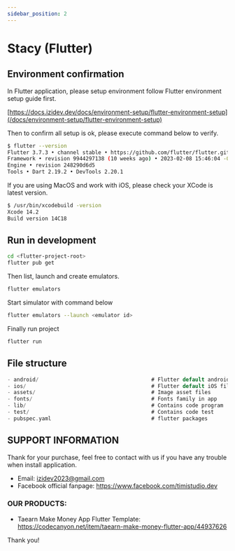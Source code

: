 ```yaml
---
sidebar_position: 2
---
```


# Stacy (Flutter)

## Environment confirmation

In Flutter application, please setup environment follow Flutter environment setup guide first.

[https://docs.izidev.dev/docs/environment-setup/flutter-environment-setup](/docs/environment-setup/flutter-environment-setup)

Then to confirm all setup is ok, please execute command below to verify.

```bash
$ flutter --version
Flutter 3.7.3 • channel stable • https://github.com/flutter/flutter.git
Framework • revision 9944297138 (10 weeks ago) • 2023-02-08 15:46:04 -0800
Engine • revision 248290d6d5
Tools • Dart 2.19.2 • DevTools 2.20.1
```

If you are using MacOS and work with iOS, please check your XCode is latest version.

```bash
$ /usr/bin/xcodebuild -version
Xcode 14.2
Build version 14C18
```

## Run in development

```bash
cd <flutter-project-root>
flutter pub get
```

Then list, launch and create emulators.

```bash
flutter emulators
```

Start simulator with command below

```bash
flutter emulators --launch <emulator id>
```

Finally run project

```bash
flutter run
```

## File structure

```c
- android/                                    # Flutter default android files
- ios/                                        # Flutter default iOS files
- assets/                                     # Image asset files
- fonts/                                      # Fonts family in app
- lib/                                        # Contains code program
- test/                                       # Contains code test
- pubspec.yaml                                # flutter packages
```

## SUPPORT INFORMATION

Thank for your purchase, feel free to contact with us if you have any trouble when install application.

- Email: izidev2023@gmail.com
- Facebook official fanpage: <https://www.facebook.com/timistudio.dev>

### OUR PRODUCTS:

- Taearn Make Money App Flutter Template: https://codecanyon.net/item/taearn-make-money-flutter-app/44937626

Thank you!
